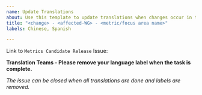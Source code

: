 ```yaml
---
name: Update Translations
about: Use this template to update translations when changes occur in the original WGs.
title: "<change> - <affected-WG> - <metric/focus area name>"
labels: Chinese, Spanish

---
```


Link to `Metrics Candidate Release` Issue: 

**Translation Teams - Please remove your language label when the task is complete.**

_The issue can be closed when all translations are done and labels are removed._

